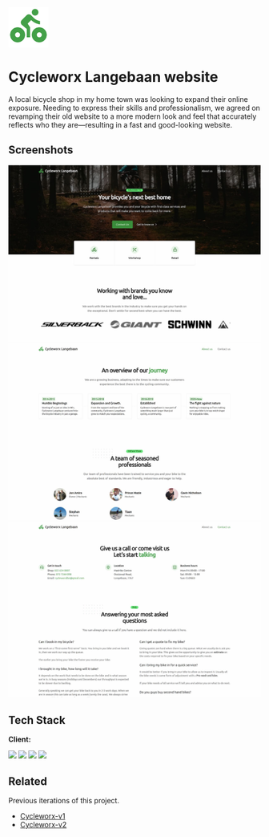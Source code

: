
[<img src="assets/logo.png" alt="Logo" width="auto" height="80">](https://cycleworxlangebaan.com)

# Cycleworx Langebaan website

A local bicycle shop in my home town was looking to expand their online exposure. Needing to express their skills and professionalism, we agreed on revamping their old website to a more modern look and feel that accurately reflects who they are—resulting in a fast and good-looking website.


## Screenshots

![Home page](assets/showcase_001.jpg)
<br />
![About page](assets/showcase_002.jpg)
<br />
![Contact page](assets/showcase_003.jpg)


## Tech Stack

**Client:**

[<img src="https://img.shields.io/badge/gatsby-%23663399.svg?&style=for-the-badge&logo=gatsby&logoColor=white" />](https://www.gatsbyjs.com/)
[<img src="https://img.shields.io/badge/react-%2361DAFB.svg?&style=for-the-badge&logo=react&logoColor=black" />](https://reactjs.org/)
[<img src="https://img.shields.io/badge/tailwind%20css-%2338B2AC.svg?&style=for-the-badge&logo=tailwind%20css&logoColor=white" />](https://tailwindcss.com/)
[<img src="https://img.shields.io/badge/typescript-%233178C6.svg?&style=for-the-badge&logo=typescript&logoColor=white" />](https://www.typescriptlang.org/)


## Related

Previous iterations of this project.

- [Cycleworx-v1](https://github.com/IamStephan/cycleworx-v1)
- [Cycleworx-v2](https://github.com/IamStephan/cycleworx-v2)

